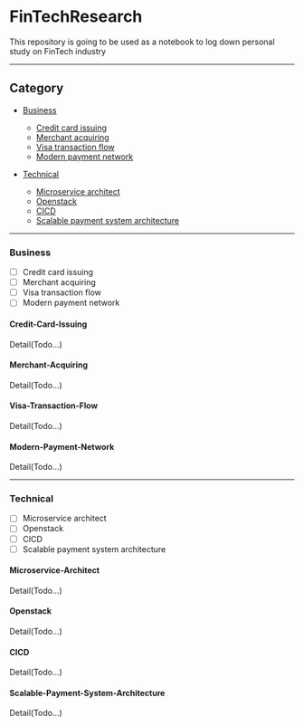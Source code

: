 # FinTechResearch

This repository is going to be used as a notebook to log down personal study on FinTech industry

---

## Category

- [Business](#Business)

  - [Credit card issuing](#Credit-Card-Issuing)
  - [Merchant acquiring](#Merchant-Acquiring)
  - [Visa transaction flow](#Visa-Transaction-Flow)
  - [Modern payment network](#Modern-Payment-Network)

- [Technical](#Technical)

  - [Microservice architect](#Microservice-Architect)
  - [Openstack](#Openstack)
  - [CICD](#CICD)
  - [Scalable payment system architecture](#Scalable-Payment-System-Architecture)

---

### Business

- [ ] Credit card issuing
- [ ] Merchant acquiring
- [ ] Visa transaction flow
- [ ] Modern payment network

#### Credit-Card-Issuing

Detail(Todo...)

#### Merchant-Acquiring

Detail(Todo...)

#### Visa-Transaction-Flow

Detail(Todo...)

#### Modern-Payment-Network

Detail(Todo...)

---

### Technical

- [ ] Microservice architect
- [ ] Openstack
- [ ] CICD
- [ ] Scalable payment system architecture

#### Microservice-Architect

Detail(Todo...)

#### Openstack

Detail(Todo...)

#### CICD

Detail(Todo...)

#### Scalable-Payment-System-Architecture

Detail(Todo...)

